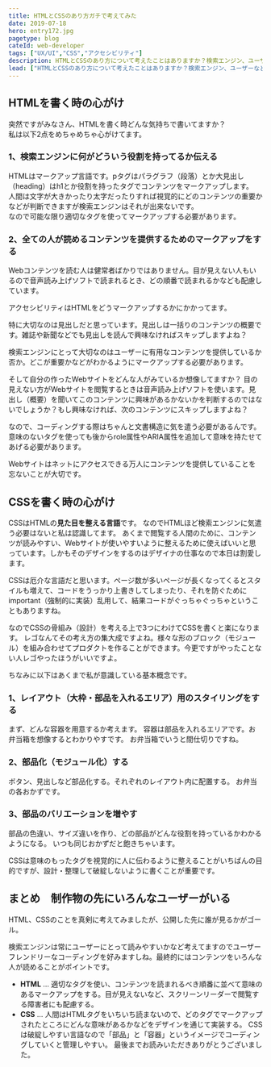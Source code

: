 ```yaml
---
title: HTMLとCSSのあり方ガチで考えてみた
date: 2019-07-18
hero: entry172.jpg
pagetype: blog
cateId: web-developer
tags: ["UX/UI","CSS","アクセシビリティ"]
description: HTMLとCSSのあり方について考えたことはありますか？検索エンジン、ユーザーなどを踏まえて私の考え方を述べようと思います。
lead: ["HTMLとCSSのあり方について考えたことはありますか？検索エンジン、ユーザーなどを踏まえて私の考え方を述べようと思います。"]
---
```

## HTMLを書く時の心がけ
突然ですがみなさん、HTMLを書く時どんな気持ちで書いてますか？<br>
私は以下2点をめちゃめちゃ心がけてます。

### 1、検索エンジンに何がどういう役割を持ってるか伝える
HTMLはマークアップ言語です。pタグはパラグラフ（段落）とか大見出し（heading）はh1とか役割を持ったタグでコンテンツをマークアップします。<br>
人間は文字が大きかったり太字だったりすれば視覚的にどのコンテンツの重要かなどが判断できますが検索エンジンはそれが出来ないです。<br>
なので可能な限り適切なタグを使ってマークアップする必要があります。

### 2、全ての人が読めるコンテンツを提供するためのマークアップをする
Webコンテンツを読む人は健常者ばかりではありません。目が見えない人もいるので音声読み上げソフトで読まれるとき、どの順番で読まれるかなども配慮しています。

アクセシビリティはHTMLをどうマークアップするかにかかってます。

特に大切なのは見出しだと思っています。見出しは一括りのコンテンツの概要です。雑誌や新聞などでも見出しを読んで興味なければスキップしますよね？

検索エンジンにとって大切なのはユーザーに有用なコンテンツを提供しているか否か。どこが重要かなどがわかるようにマークアップする必要があります。

そして自分の作ったWebサイトをどんな人がみているか想像してますか？
目の見えない方がWebサイトを閲覧するときは音声読み上げソフトを使います。見出し（概要）を聞いてこのコンテンツに興味があるかないかを判断するのではないでしょうか？もし興味なければ、次のコンテンツにスキップしますよね？

なので、コーディングする際はちゃんと文書構造に気を遣う必要があるんです。意味のないタグを使っても後からrole属性やARIA属性を追加して意味を持たせてあげる必要があります。

Webサイトはネットにアクセスできる万人にコンテンツを提供していることを忘ないことが大切です。
## CSSを書く時の心がけ
CSSはHTMLの**見た目を整える言語**です。
なのでHTMLほど検索エンジンに気遣う必要はないと私は認識してます。
あくまで閲覧する人間のために、コンテンツが読みやすい、Webサイトが使いやすいように整えるために使えばいいと思っています。しかもそのデザインをするのはデザイナの仕事なので本日は割愛します。

CSSは厄介な言語だと思います。ページ数が多いページが長くなってくるとスタイルも増えて、コードをうっかり上書きしてしまったり、それを防ぐためにimportant（強制的に実装）乱用して、結果コードがぐっちゃぐっちゃということもありますね。

なのでCSSの骨組み（設計）を考える上で3つにわけてCSSを書くと楽になります。
レゴなんてその考え方の集大成ですよね。様々な形のブロック（モジュール）を組み合わせてプロダクトを作ることができます。今更ですがやったことない人レゴやったほうがいいですよ。

ちなみに以下はあくまで私が意識している基本概念です。
### 1、レイアウト（大枠・部品を入れるエリア）用のスタイリングをする
まず、どんな容器を用意するか考えます。
容器は部品を入れるエリアです。お弁当箱を想像するとわかりやすです。
お弁当箱でいうと間仕切りですね。

### 2、部品化（モジュール化）する
ボタン、見出しなど部品化する。それぞれのレイアウト内に配置する。
お弁当の各おかずです。

### 3、部品のバリエーションを増やす
部品の色違い、サイズ違いを作り、どの部品がどんな役割を持っているかわかるようになる。
いつも同じおかずだと飽きちゃいます。

CSSは意味のもったタグを視覚的に人に伝わるように整えることがいちばんの目的ですが、設計・整理して破綻しないように書くことが重要です。
## まとめ　制作物の先にいろんなユーザーがいる
HTML、CSSのことを真剣に考えてみましたが、公開した先に誰が見るかがゴール。

検索エンジンは常にユーザーにとって読みやすいかなど考えてますのでユーザーフレンドリーなコーディングを好みますしね。最終的にはコンテンツをいろんな人が読めることがポイントです。

* **HTML** … 適切なタグを使い、コンテンツを読まれるべき順番に並べて意味のあるマークアップをする。目が見えないなど、スクリーンリーダーで閲覧する障害者にも配慮する。
* **CSS** … 人間はHTMLタグをいちいち読まないので、どのタグでマークアップされたところにどんな意味があるかなどをデザインを通じて実装する。
CSSは破綻しやすい言語なので「部品」と「容器」というイメージでコーディングしていくと管理しやすい。
最後までお読みいただきありがとうございました。
